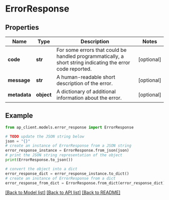 # ErrorResponse


## Properties

Name | Type | Description | Notes
------------ | ------------- | ------------- | -------------
**code** | **str** | For some errors that could be handled programmatically, a short string indicating the error code reported. | [optional] 
**message** | **str** | A human-readable short description of the error. | [optional] 
**metadata** | **object** | A dictionary of additional information about the error. | [optional] 

## Example

```python
from ap_client.models.error_response import ErrorResponse

# TODO update the JSON string below
json = "{}"
# create an instance of ErrorResponse from a JSON string
error_response_instance = ErrorResponse.from_json(json)
# print the JSON string representation of the object
print(ErrorResponse.to_json())

# convert the object into a dict
error_response_dict = error_response_instance.to_dict()
# create an instance of ErrorResponse from a dict
error_response_from_dict = ErrorResponse.from_dict(error_response_dict)
```
[[Back to Model list]](../README.md#documentation-for-models) [[Back to API list]](../README.md#documentation-for-api-endpoints) [[Back to README]](../README.md)


